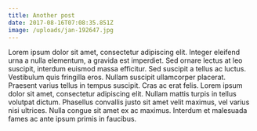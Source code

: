```yaml
---
title: Another post
date: 2017-08-16T07:08:35.851Z
image: /uploads/jan-192647.jpg
---
```

Lorem ipsum dolor sit amet, consectetur adipiscing elit. Integer eleifend urna a nulla elementum, a gravida est imperdiet. Sed ornare lectus at leo suscipit, interdum euismod massa efficitur. Sed suscipit a tellus ac luctus. Vestibulum quis fringilla eros. Nullam suscipit ullamcorper placerat. Praesent varius tellus in tempus suscipit. Cras ac erat felis. Lorem ipsum dolor sit amet, consectetur adipiscing elit. Nullam mattis turpis in tellus volutpat dictum. Phasellus convallis justo sit amet velit maximus, vel varius nisi ultrices. Nulla congue sit amet ex ac maximus. Interdum et malesuada fames ac ante ipsum primis in faucibus.
